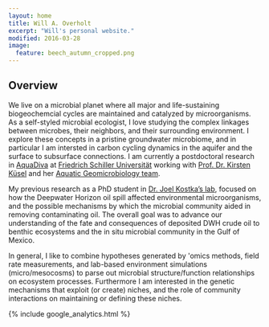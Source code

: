```yaml
---
layout: home
title: Will A. Overholt
excerpt: "Will's personal website."
modified: 2016-03-28
image:
  feature: beech_autumn_cropped.png
---
```


## Overview
We live on a microbial planet where all major and life-sustaining biogeochemcial cycles are maintained and catalyzed by microorganisms. As a self-styled microbial ecologist, I love studying the complex linkages between microbes, their neighbors, and their surrounding environment. I explore these concepts in a pristine groundwater microbiome, and in particular I am intersted in carbon cycling dynamics in the aquifer and the surface to subsurface connections. I am currently a postdoctoral research in [AquaDiva](http://www.aquadiva.uni-jena.de/) at [Friedrich Schiller Universität](https://www.uni-jena.de/) working with [Prof. Dr. Kirsten Küsel](http://www.geomicrobiology.de/Group+Members/Kirsten+K%C3%BCsel.html) and her [Aquatic Geomicrobiology team](http://www.geomicrobiology.de/).

My previous research as a PhD student in [Dr. Joel Kostka’s lab](http://joelkostka.net/), focused on how the Deepwater Horizon oil spill affected environmental microorganisms, and the possible mechanisms by which the microbial community aided in removing contaminating oil. The overall goal was to advance our understanding of the fate and consequences of deposited DWH crude oil to benthic ecosystems and the in situ microbial community in the Gulf of Mexico.

In general, I like to combine hypotheses generated by 'omics methods, field rate measurements, and lab-based environment simulations (micro/mesocosms) to parse out microbial structure/function relationships on ecosystem processes. Furthermore I am interested in the genetic mechanisms that exploit (or create) niches, and the role of community interactions on maintaining or defining these niches.


{% include google_analytics.html %}


